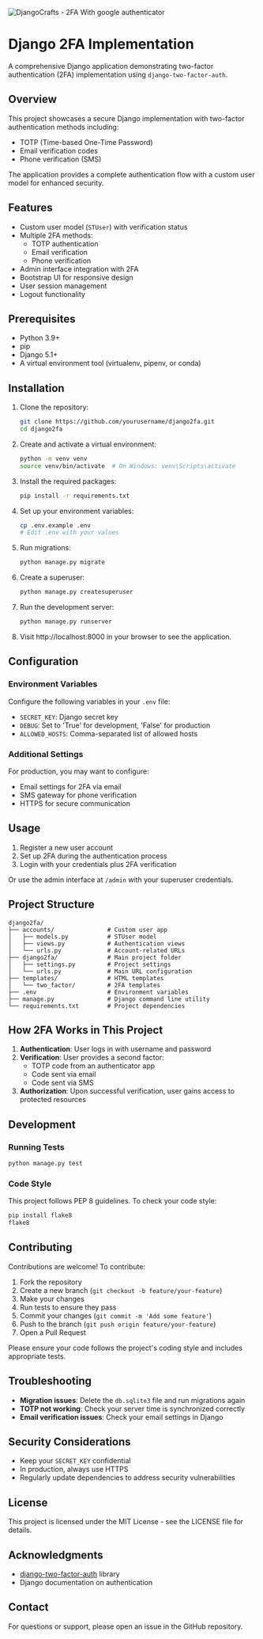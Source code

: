 ![DjangoCrafts - 2FA With google authenticator](https://github.com/user-attachments/assets/bab4c18c-bccb-4e30-94f4-0f67cd775304)

# Django 2FA Implementation

A comprehensive Django application demonstrating two-factor authentication (2FA) implementation using `django-two-factor-auth`.

## Overview

This project showcases a secure Django implementation with two-factor authentication methods including:
- TOTP (Time-based One-Time Password)
- Email verification codes
- Phone verification (SMS)

The application provides a complete authentication flow with a custom user model for enhanced security.

## Features

- Custom user model (`STUser`) with verification status
- Multiple 2FA methods:
  - TOTP authentication
  - Email verification
  - Phone verification
- Admin interface integration with 2FA
- Bootstrap UI for responsive design
- User session management
- Logout functionality

## Prerequisites

- Python 3.9+
- pip
- Django 5.1+
- A virtual environment tool (virtualenv, pipenv, or conda)

## Installation

1. Clone the repository:
   ```bash
   git clone https://github.com/yourusername/django2fa.git
   cd django2fa
   ```

2. Create and activate a virtual environment:
   ```bash
   python -m venv venv
   source venv/bin/activate  # On Windows: venv\Scripts\activate
   ```

3. Install the required packages:
   ```bash
   pip install -r requirements.txt
   ```

4. Set up your environment variables:
   ```bash
   cp .env.example .env
   # Edit .env with your values
   ```

5. Run migrations:
   ```bash
   python manage.py migrate
   ```

6. Create a superuser:
   ```bash
   python manage.py createsuperuser
   ```

7. Run the development server:
   ```bash
   python manage.py runserver
   ```

8. Visit http://localhost:8000 in your browser to see the application.

## Configuration

### Environment Variables

Configure the following variables in your `.env` file:
- `SECRET_KEY`: Django secret key
- `DEBUG`: Set to 'True' for development, 'False' for production
- `ALLOWED_HOSTS`: Comma-separated list of allowed hosts

### Additional Settings

For production, you may want to configure:
- Email settings for 2FA via email
- SMS gateway for phone verification
- HTTPS for secure communication

## Usage

1. Register a new user account
2. Set up 2FA during the authentication process
3. Login with your credentials plus 2FA verification

Or use the admin interface at `/admin` with your superuser credentials.

## Project Structure

```
django2fa/
├── accounts/               # Custom user app
│   ├── models.py           # STUser model
│   ├── views.py            # Authentication views
│   └── urls.py             # Account-related URLs
├── django2fa/              # Main project folder
│   ├── settings.py         # Project settings
│   └── urls.py             # Main URL configuration
├── templates/              # HTML templates
│   └── two_factor/         # 2FA templates
├── .env                    # Environment variables
├── manage.py               # Django command line utility
└── requirements.txt        # Project dependencies
```

## How 2FA Works in This Project

1. **Authentication**: User logs in with username and password
2. **Verification**: User provides a second factor:
   - TOTP code from an authenticator app
   - Code sent via email
   - Code sent via SMS
3. **Authorization**: Upon successful verification, user gains access to protected resources

## Development

### Running Tests

```bash
python manage.py test
```

### Code Style

This project follows PEP 8 guidelines. To check your code style:

```bash
pip install flake8
flake8
```

## Contributing

Contributions are welcome! To contribute:

1. Fork the repository
2. Create a new branch (`git checkout -b feature/your-feature`)
3. Make your changes
4. Run tests to ensure they pass
5. Commit your changes (`git commit -m 'Add some feature'`)
6. Push to the branch (`git push origin feature/your-feature`)
7. Open a Pull Request

Please ensure your code follows the project's coding style and includes appropriate tests.

## Troubleshooting

- **Migration issues**: Delete the `db.sqlite3` file and run migrations again
- **TOTP not working**: Check your server time is synchronized correctly
- **Email verification issues**: Check your email settings in Django

## Security Considerations

- Keep your `SECRET_KEY` confidential
- In production, always use HTTPS
- Regularly update dependencies to address security vulnerabilities

## License

This project is licensed under the MIT License - see the LICENSE file for details.

## Acknowledgments

- [django-two-factor-auth](https://github.com/jazzband/django-two-factor-auth) library
- Django documentation on authentication

## Contact

For questions or support, please open an issue in the GitHub repository.
